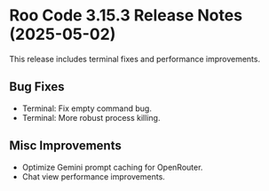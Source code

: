 # Roo Code 3.15.3 Release Notes (2025-05-02)

This release includes terminal fixes and performance improvements.

## Bug Fixes

*   Terminal: Fix empty command bug.
*   Terminal: More robust process killing.

## Misc Improvements

*   Optimize Gemini prompt caching for OpenRouter.
*   Chat view performance improvements.